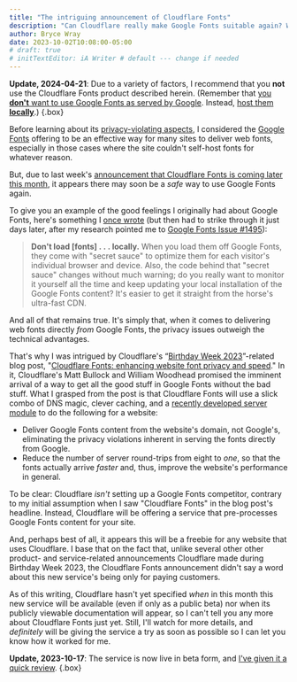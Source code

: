 ```yaml
---
title: "The intriguing announcement of Cloudflare Fonts"
description: "Can Cloudflare really make Google Fonts suitable again? We may know soon."
author: Bryce Wray
date: 2023-10-02T10:08:00-05:00
# draft: true
# initTextEditor: iA Writer # default --- change if needed
---
```


<strong class="red">Update, 2024-04-21</strong>: Due to a variety of factors, I recommend that you **not** use the Cloudflare Fonts product described herein. (Remember that [you **don't** want to use Google Fonts as served by Google](/posts/2020/08/google-fonts-privacy/). Instead, [host them **locally**](/posts/2020/08/good-stuff-without-google/).)
{.box}

Before learning about its [privacy-violating aspects](/posts/2020/08/google-fonts-privacy/), I considered the [Google Fonts](https://fonts.google.com) offering to be an effective way for many sites to deliver web fonts, especially in those cases where the site couldn't self-host fonts for whatever reason.

But, due to last week's [announcement that Cloudflare Fonts is coming later this month](https://blog.cloudflare.com/cloudflare-fonts-enhancing-website-privacy-speed/), it appears there may soon be a *safe* way to use Google Fonts again.

<!--more-->

To give you an example of the good feelings I originally had about Google Fonts, here's something I [once wrote](/posts/2020/07/chasing-100-tips-optimizing-website/#web-fonts-pretty-butnbspnbspnbsp) (but then had to strike through it just days later, after my research pointed me to [Google Fonts Issue #1495](https://github.com/google/fonts/issues/1495)):

> **Don't load [fonts] . . . locally.** When you load them off Google Fonts, they come with "secret sauce" to optimize them for each visitor's individual browser and device. Also, the code behind that "secret sauce" changes without much warning; do you really want to monitor it yourself all the time and keep updating your local installation of the Google Fonts content? It's easier to get it straight from the horse's ultra-fast CDN.

And all of that remains true. It's simply that, when it comes to delivering web fonts directly *from* Google Fonts, the privacy issues outweigh the technical advantages.

That's why I was intrigued by Cloudflare's “[Birthday Week 2023](https://blog.cloudflare.com/welcome-to-birthday-week-2023/)”-related blog post, "[Cloudflare Fonts: enhancing website font privacy and speed](https://blog.cloudflare.com/cloudflare-fonts-enhancing-website-privacy-speed/)." In it, Cloudflare's Matt Bullock and William Woodhead promised the imminent arrival of a way to get all the good stuff in Google Fonts without the bad stuff. What I grasped from the post is that Cloudflare Fonts will use a slick combo of DNS magic, clever caching, and a [recently developed server module](https://blog.cloudflare.com/rust-nginx-module/) to do the following for a website:

- Deliver Google Fonts content from the website's domain, not Google's, eliminating the privacy violations inherent in serving the fonts directly from Google.
- Reduce the number of server round-trips from eight to *one*, so that the fonts actually arrive *faster* and, thus, improve the website's performance in general.

To be clear: Cloudflare *isn't* setting up a Google Fonts competitor, contrary to my initial assumption when I saw "Cloudflare Fonts" in the blog post's headline. Instead, Cloudflare will be offering a service that pre-processes Google Fonts content for your site.

And, perhaps best of all, it appears this will be a freebie for any website that uses Cloudflare. I base that on the fact that, unlike several other other product- and service-related announcements Cloudflare made during Birthday Week 2023, the Cloudflare Fonts announcement didn't say a word about this new service's being only for paying customers.

As of this writing, Cloudflare hasn't yet specified *when* in this month this new service will be available (even if only as a public beta) nor when its publicly viewable documentation will appear, so I can't tell you any more about Cloudflare Fonts just yet. Still, I'll watch for more details, and *definitely* will be giving the service a try as soon as possible so I can let you know how it worked for me.

**Update, 2023-10-17**: The service is now live in beta form, and [I've given it a quick review](/posts/2023/10/cloudflare-fonts-first-look/).
{.box}
